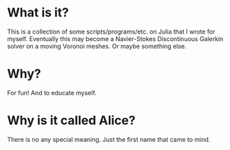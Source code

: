 # What is it?
This is a collection of some scripts/programs/etc. on Julia that I wrote for myself.
Eventually this may become a Navier-Stokes Discontinuous Galerkin solver on a moving
Voronoi meshes. Or maybe something else.

# Why?
For fun! And to educate myself.

# Why is it called Alice?
There is no any special meaning. Just the first name that came to mind.
